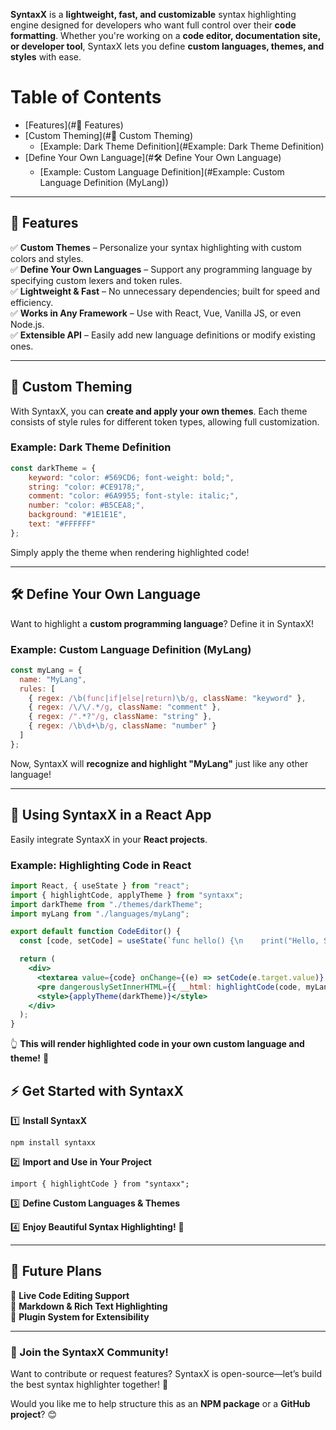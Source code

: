 **SyntaxX** is a **lightweight, fast, and customizable** syntax highlighting engine designed for developers who want full control over their **code formatting**. Whether you're working on a **code editor, documentation site, or developer tool**, SyntaxX lets you define **custom languages, themes, and styles** with ease.

# Table of Contents
- [Features](#🚀 Features)
- [Custom Theming](#🎨 Custom Theming)
	- [Example: Dark Theme Definition](#Example: Dark Theme Definition)
 - [Define Your Own Language](#🛠️ Define Your Own Language)
 	- [Example: Custom Language Definition](#Example: Custom Language Definition (MyLang))

---
## **🚀 Features**

✅ **Custom Themes** – Personalize your syntax highlighting with custom colors and styles.  
✅ **Define Your Own Languages** – Support any programming language by specifying custom lexers and token rules.  
✅ **Lightweight & Fast** – No unnecessary dependencies; built for speed and efficiency.  
✅ **Works in Any Framework** – Use with React, Vue, Vanilla JS, or even Node.js.  
✅ **Extensible API** – Easily add new language definitions or modify existing ones.

---

## **🎨 Custom Theming**

With SyntaxX, you can **create and apply your own themes**. Each theme consists of style rules for different token types, allowing full customization.

### **Example: Dark Theme Definition**

```js
const darkTheme = {   
	keyword: "color: #569CD6; font-weight: bold;",   
	string: "color: #CE9178;",   
	comment: "color: #6A9955; font-style: italic;",  
	number: "color: #B5CEA8;",   
	background: "#1E1E1E",   
	text: "#FFFFFF" 
};
```


Simply apply the theme when rendering highlighted code!

---

## **🛠️ Define Your Own Language**

Want to highlight a **custom programming language**? Define it in SyntaxX!

### **Example: Custom Language Definition (MyLang)**

```js
const myLang = {
  name: "MyLang",
  rules: [
    { regex: /\b(func|if|else|return)\b/g, className: "keyword" },
    { regex: /\/\/.*/g, className: "comment" },
    { regex: /".*?"/g, className: "string" },
    { regex: /\b\d+\b/g, className: "number" }
  ]
};
```

Now, SyntaxX will **recognize and highlight "MyLang"** just like any other language!

---

## **🔧 Using SyntaxX in a React App**

Easily integrate SyntaxX in your **React projects**.

### **Example: Highlighting Code in React**

```jsx
import React, { useState } from "react";
import { highlightCode, applyTheme } from "syntaxx";
import darkTheme from "./themes/darkTheme";
import myLang from "./languages/myLang";

export default function CodeEditor() {
  const [code, setCode] = useState(`func hello() {\n    print("Hello, SyntaxX!")\n}`);

  return (
    <div>
      <textarea value={code} onChange={(e) => setCode(e.target.value)} />
      <pre dangerouslySetInnerHTML={{ __html: highlightCode(code, myLang) }} />
      <style>{applyTheme(darkTheme)}</style>
    </div>
  );
}
```

👆 **This will render highlighted code in your own custom language and theme!** 🎨

## **⚡ Get Started with SyntaxX**

1️⃣ **Install SyntaxX**

```npm
npm install syntaxx
```

2️⃣ **Import and Use in Your Project**

```node
import { highlightCode } from "syntaxx";
```

3️⃣ **Define Custom Languages & Themes**

4️⃣ **Enjoy Beautiful Syntax Highlighting!** 🚀

---

## **🔮 Future Plans**

🔹 **Live Code Editing Support**  
🔹 **Markdown & Rich Text Highlighting**  
🔹 **Plugin System for Extensibility**

---

### **📢 Join the SyntaxX Community!**

Want to contribute or request features? SyntaxX is open-source—let’s build the best syntax highlighter together! 🚀

Would you like me to help structure this as an **NPM package** or a **GitHub project**? 😊
